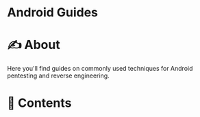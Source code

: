 # Android Guides

# ✍️ About

Here you'll find guides on commonly used techniques for Android pentesting and reverse engineering.

# 📝 Contents